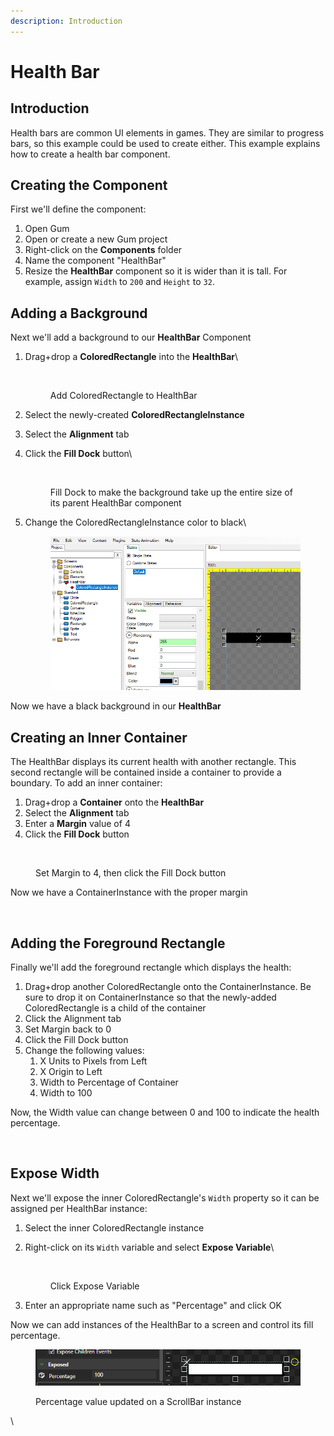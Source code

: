 ```yaml
---
description: Introduction
---
```


# Health Bar

## Introduction

Health bars are common UI elements in games. They are similar to progress bars, so this example could be used to create either. This example explains how to create a health bar component.

## Creating the Component

First we'll define the component:

1. Open Gum
2. Open or create a new Gum project
3. Right-click on the **Components** folder
4. Name the component "HealthBar"
5. Resize the **HealthBar** component so it is wider than it is tall. For example, assign `Width` to `200` and `Height` to `32`.

## Adding a Background

Next we'll add a background to our **HealthBar** Component

1.  Drag+drop a **ColoredRectangle** into the **HealthBar**\


    <figure><img src="../../../.gitbook/assets/image (5) (1) (2).png" alt=""><figcaption><p>Add ColoredRectangle to HealthBar</p></figcaption></figure>
2. Select the newly-created **ColoredRectangleInstance**
3. Select the **Alignment** tab
4.  Click the **Fill Dock** button\


    <figure><img src="../../../.gitbook/assets/image (7) (2).png" alt=""><figcaption><p>Fill Dock to make the background take up the entire size of its parent HealthBar component</p></figcaption></figure>
5.  Change the ColoredRectangleInstance color to black\


    <figure><img src="../../../.gitbook/assets/image (11) (2) (1).png" alt=""><figcaption></figcaption></figure>

Now we have a black background in our **HealthBar**

## Creating an Inner Container

The HealthBar displays its current health with another rectangle. This second rectangle will be contained inside a container to provide a boundary. To add an inner container:

1. Drag+drop a **Container** onto the **HealthBar**
2. Select the **Alignment** tab
3. Enter a **Margin** value of 4
4. Click the **Fill Dock** button

<figure><img src="../../../.gitbook/assets/image (156).png" alt=""><figcaption><p>Set Margin to 4, then click the Fill Dock button</p></figcaption></figure>

Now we have a ContainerInstance with the proper margin

<figure><img src="../../../.gitbook/assets/image (6) (2) (1).png" alt=""><figcaption></figcaption></figure>

## Adding the Foreground Rectangle

Finally we'll add the foreground rectangle which displays the health:

1. Drag+drop another ColoredRectangle onto the ContainerInstance. Be sure to drop it on ContainerInstance so that the newly-added ColoredRectangle is a child of the container
2. Click the Alignment tab
3. Set Margin back to 0
4. Click the Fill Dock button
5. Change the following values:
   1. X Units to Pixels from Left
   2. X Origin to Left
   3. Width to Percentage of Container
   4. Width to 100

Now, the Width value can change between 0 and 100 to indicate the health percentage.

<figure><img src="../../../.gitbook/assets/image (8) (2).png" alt=""><figcaption></figcaption></figure>

## Expose Width&#x20;

Next we'll expose the inner ColoredRectangle's `Width` property so it can be assigned per HealthBar instance:

1. Select the inner ColoredRectangle instance
2.  Right-click on its `Width` variable and select **Expose Variable**\


    <figure><img src="../../../.gitbook/assets/image (157).png" alt=""><figcaption><p>Click Expose Variable</p></figcaption></figure>
3. Enter an appropriate name such as "Percentage" and click OK

Now we can add instances of the HealthBar to a screen and control its fill percentage.

<figure><img src="../../../.gitbook/assets/16_05 29 45.gif" alt=""><figcaption><p>Percentage value updated on a ScrollBar instance</p></figcaption></figure>

\
